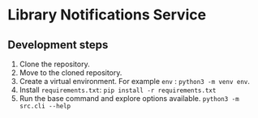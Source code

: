 # Library Notifications Service

## Development steps

1. Clone the repository.
2. Move to the cloned repository.
3. Create a virtual environment. For example `env` : `python3 -m venv env`.
4. Install `requirements.txt`: `pip install -r requirements.txt`
5. Run the base command and explore options available. `python3 -m src.cli --help`
